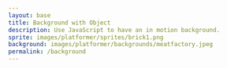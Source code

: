 ```yaml
---
layout: base
title: Background with Object
description: Use JavaScript to have an in motion background.
sprite: images/platformer/sprites/brick1.png
background: images/platformer/backgrounds/meatfactory.jpeg
permalink: /background
---
```


<canvas id="world"></canvas>

<script>
  // Get the canvas and its drawing context
  const canvas = document.getElementById("world");
  const ctx = canvas.getContext('2d');
  // Create image objects for background and sprite
  const backgroundImg = new Image();
  const spriteImg = new Image();
  // Set image sources using Jekyll page variables
  backgroundImg.src = '{{page.background}}';
  spriteImg.src = '{{page.sprite}}';

  let imagesLoaded = 0;
  // Wait for background image to load
  backgroundImg.onload = function() {
    imagesLoaded++;
    startGameWorld();
  };
  // Wait for sprite image to load
  spriteImg.onload = function() {
    imagesLoaded++;
    startGameWorld();
  };

  // Start the game world only when both images are loaded
  function startGameWorld() {
    if (imagesLoaded < 2) return;

    // Base class for all game objects
    class GameObject {
      constructor(image, width, height, x = 0, y = 0, speedRatio = 0) {
        this.image = image;
        this.width = width;
        this.height = height;
        this.x = x;
        this.y = y;
        this.speedRatio = speedRatio;
        // Speed is based on game speed and object's speed ratio
        this.speed = GameWorld.gameSpeed * this.speedRatio;
      }
      update() {}
      // Draw the object on the canvas
      draw(ctx) {
        ctx.drawImage(this.image, this.x, this.y, this.width, this.height);
      }
    }

    // Background class for scrolling effect
    class Background extends GameObject {
      constructor(image, gameWorld) {
        // Fill entire canvas
        super(image, gameWorld.width, gameWorld.height, 0, 0, 0.1);
      }
      // Move background to create scrolling effect
      update() {
        this.x = (this.x - this.speed) % this.width;
      }
      // Draw two backgrounds for seamless scrolling
      draw(ctx) {
        ctx.drawImage(this.image, this.x, this.y, this.width, this.height);
        ctx.drawImage(this.image, this.x + this.width, this.y, this.width, this.height);
      }
    }

    // Player class for animated sprite
    class Player extends GameObject {
      constructor(image, gameWorld) {
        // Scale sprite to half its natural size and center it
        const width = image.naturalWidth / 2;
        const height = image.naturalHeight / 2;
        const x = (gameWorld.width - width) / 2;
        const y = (gameWorld.height - height) / 2;
        super(image, width, height, x, y);
        this.baseY = y;
        this.frame = 0;
      }
      // Animate player with a sine wave motion
      update() {
        this.y = this.baseY + Math.sin(this.frame * 0.05) * 20;
        this.frame++;
      }
    }

    // Main game world class
    class GameWorld {
      static gameSpeed = 5;
      constructor(backgroundImg, spriteImg) {
        this.canvas = document.getElementById("world");
        this.ctx = this.canvas.getContext('2d');
        // Set canvas size to window size
        this.width = window.innerWidth;
        this.height = window.innerHeight;
        this.canvas.width = this.width;
        this.canvas.height = this.height;
        this.canvas.style.width = `${this.width}px`;
        this.canvas.style.height = `${this.height}px`;
        this.canvas.style.position = 'absolute';
        this.canvas.style.left = `0px`;
        this.canvas.style.top = `${(window.innerHeight - this.height) / 2}px`;

        // Add background and player to game objects
        this.gameObjects = [
         new Background(backgroundImg, this),
         new Player(spriteImg, this)
        ];
      }
      // Main game loop: update and draw all objects
      gameLoop() {
        this.ctx.clearRect(0, 0, this.width, this.height);
        for (const obj of this.gameObjects) {
          obj.update();
          obj.draw(this.ctx);
        }
        requestAnimationFrame(this.gameLoop.bind(this));
      }
      // Start the game loop
      start() {
        this.gameLoop();
      }
    }

    // Create and start the game world
    const world = new GameWorld(backgroundImg, spriteImg);
    world.start();
  }
</script>

